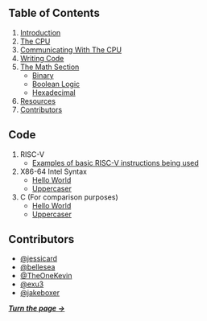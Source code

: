 ## Table of Contents

1. [Introduction](#computers-are-dumb)
1. [The CPU](#the-cpu)
1. [Communicating With The CPU](#communicating-with-the-cpu)
1. [Writing Code](#writing-code)
1. [The Math Section](#the-math-section)
   - [Binary](#binary)
   - [Boolean Logic](#boolean-logic)
   - [Hexadecimal](#hexadecimal)
1. [Resources](#resources)
1. [Contributors](#contributors)

## Code

1. RISC-V
   - [Examples of basic RISC-V instructions being used](/riscv/riscv.s)
1. X86-64 Intel Syntax
   - [Hello World](/x86-intel/hello-world/hello-world.asm)
   - [Uppercaser](/x86-intel/uppercaser/uppercaser.asm)
1. C (For comparison purposes)
   - [Hello World](/c/hello-world/hello-world.c)
   - [Uppercaser](/c/uppercaser/uppercaser.c)

## Contributors

- [@jessicard](https://github.com/jessicard)
- [@bellesea](https://github.com/bellesea)
- [@TheOneKevin](https://github.com/theonekevin)
- [@exu3](https://github.com/exu3)
- [@jakeboxer](https://github.com/jakeboxer)

[_**Turn the page ->**_](introduction.md)
